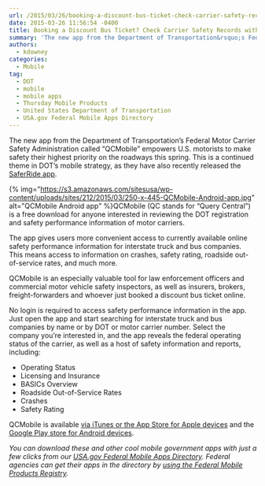 ```yaml
---
url: /2015/03/26/booking-a-discount-bus-ticket-check-carrier-safety-records-with-qcmobile/
date: 2015-03-26 11:56:54 -0400
title: Booking a Discount Bus Ticket? Check Carrier Safety Records with QCMobile
summary: 'The new app from the Department of Transportation&rsquo;s Federal Motor Carrier Safety Administration called &ldquo;QCMobile&rdquo; empowers U.S. motorists to make safety their highest priority on the roadways this spring. This is a continued theme in DOT&#8217;s mobile strategy,&nbsp;as they have also recently released the SaferRide app. QCMobile (QC stands for'
authors:
  - kdowney
categories:
  - Mobile
tag:
  - DOT
  - mobile
  - mobile apps
  - Thursday Mobile Products
  - United States Department of Transportation
  - USA.gov Federal Mobile Apps Directory
---
```


The new app from the Department of Transportation’s Federal Motor Carrier Safety Administration called “QCMobile” empowers U.S. motorists to make safety their highest priority on the roadways this spring. This is a continued theme in DOT&#8217;s mobile strategy, as they have also recently released the [SaferRide app](https://www.WHATEVER/2015/01/22/saferride-app-could-save-your-life/).

{% img="https://s3.amazonaws.com/sitesusa/wp-content/uploads/sites/212/2015/03/250-x-445-QCMobile-Android-app.jpg" alt="QCMobile Android app" %}QCMobile (QC stands for “Query Central”) is a free download for anyone interested in reviewing the DOT registration and safety performance information of motor carriers.

The app gives users more convenient access to currently available online safety performance information for interstate truck and bus companies. This means access to information on crashes, safety rating, roadside out-of-service rates, and much more.

QCMobile is an especially valuable tool for law enforcement officers and commercial motor vehicle safety inspectors, as well as insurers, brokers, freight-forwarders and whoever just booked a discount bus ticket online.

No login is required to access safety performance information in the app. Just open the app and start searching for interstate truck and bus companies by name or by DOT or motor carrier number. Select the company you’re interested in, and the app reveals the federal operating status of the carrier, as well as a host of safety information and reports, including:

  * Operating Status
  * Licensing and Insurance
  * BASICs Overview
  * Roadside Out-of-Service Rates
  * Crashes
  * Safety Rating

QCMobile is available [via iTunes or the App Store for Apple devices](https://itunes.apple.com/us/app/qcmobile./id966285877?mt=8) and the [Google Play store for Android devices](https://play.google.com/store/apps/details?id=gov.fmcsa.qcmobile&hl=en).

_You can download these and other cool mobile government apps with just a few clicks from our [USA.gov Federal Mobile Apps Directory](http://www.usa.gov/mobileapps.shtml). Federal agencies can get their apps in the directory by [using the Federal Mobile Products Registry](https://www.WHATEVER/services/the-federal-mobile-apps-registry/)._